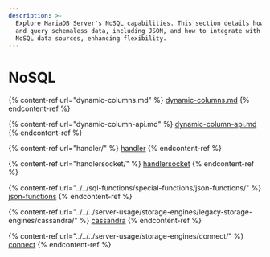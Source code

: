```yaml
---
description: >-
  Explore MariaDB Server's NoSQL capabilities. This section details how to store
  and query schemaless data, including JSON, and how to integrate with other
  NoSQL data sources, enhancing flexibility.
---
```


# NoSQL

{% content-ref url="dynamic-columns.md" %}
[dynamic-columns.md](dynamic-columns.md)
{% endcontent-ref %}

{% content-ref url="dynamic-column-api.md" %}
[dynamic-column-api.md](dynamic-column-api.md)
{% endcontent-ref %}

{% content-ref url="handler/" %}
[handler](handler/)
{% endcontent-ref %}

{% content-ref url="handlersocket/" %}
[handlersocket](handlersocket/)
{% endcontent-ref %}

{% content-ref url="../../sql-functions/special-functions/json-functions/" %}
[json-functions](../../sql-functions/special-functions/json-functions/)
{% endcontent-ref %}

{% content-ref url="../../../server-usage/storage-engines/legacy-storage-engines/cassandra/" %}
[cassandra](../../../server-usage/storage-engines/legacy-storage-engines/cassandra/)
{% endcontent-ref %}

{% content-ref url="../../../server-usage/storage-engines/connect/" %}
[connect](../../../server-usage/storage-engines/connect/)
{% endcontent-ref %}
